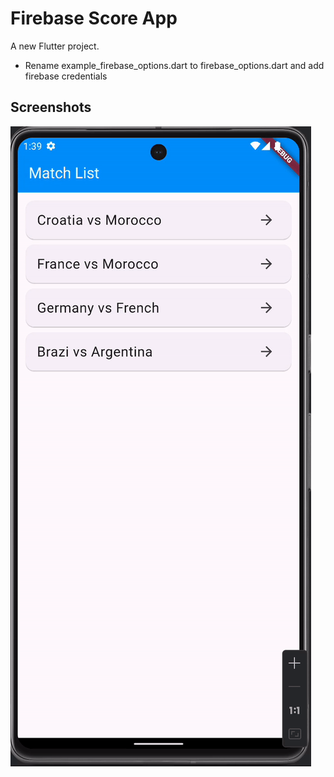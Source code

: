 # Firebase Score App

A new Flutter project.


- Rename example_firebase_options.dart to firebase_options.dart and add firebase credentials

## Screenshots

![score.gif](screenshots%2Fscore.gif)